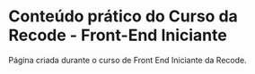 # Conteúdo prático do Curso da Recode - Front-End Iniciante

Página criada durante o curso de Front End Iniciante da Recode.